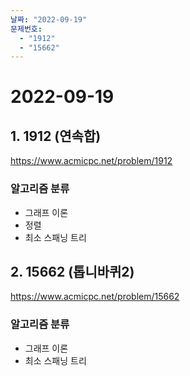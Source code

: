 ```yaml
---
날짜: "2022-09-19"
문제번호:
  - "1912"
  - "15662"
---
```


# 2022-09-19

## 1. 1912 (연속합)

https://www.acmicpc.net/problem/1912

### 알고리즘 분류

- 그래프 이론
- 정렬
- 최소 스패닝 트리

## 2. 15662 (톱니바퀴2)

https://www.acmicpc.net/problem/15662

### 알고리즘 분류

- 그래프 이론
- 최소 스패닝 트리

